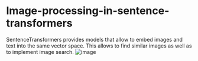 # Image-processing-in-sentence-transformers
SentenceTransformers provides models that allow to embed images and text into the same vector space.
This allows to find similar images as well as to implement image search.
![image](https://github.com/BANTURAKESH/Image-processing-in-sentence-transformers/assets/116945837/e61e3176-2021-4289-ab68-35f32a36a2d9)
